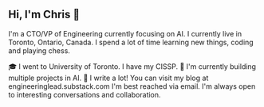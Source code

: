 ## Hi, I'm Chris 👋
I'm a CTO/VP of Engineering currently focusing on AI. I currently live in Toronto, Ontario, Canada. I spend a lot of time learning new things, coding and playing chess.

🎓 I went to University of Toronto. I have my CISSP.
🔭 I'm currently building multiple projects in AI.
📝 I write a lot! You can visit my blog at engineeringlead.substack.com
I'm best reached via email. I'm always open to interesting conversations and collaboration.


<!--
**ragobech/ragobech** is a ✨ _special_ ✨ repository because its `README.md` (this file) appears on your GitHub profile.

Here are some ideas to get you started:

- 🔭 I’m currently working on ...
- 🌱 I’m currently learning ...
- 👯 I’m looking to collaborate on ...
- 🤔 I’m looking for help with ...
- 💬 Ask me about ...
- 📫 How to reach me: ...
- 😄 Pronouns: ...
- ⚡ Fun fact: ...
-->
